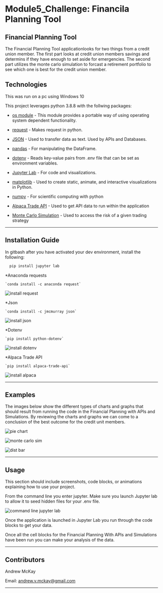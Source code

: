 # Module5_Challenge: Financila Planning Tool

## Financial Planning Tool

The Financial Planning Tool applicationlooks for two things from a credit union member. The first part looks at credit union members savings and determins if they have enough to set aside for emergencies. The second part utilizes the monte carlo simulation to forcast a retirement portfolio to see which one is best for the credit union member.

## Technologies

This was run on a pc using Windows 10

This project leverages python 3.8.8 with the follwing packages:


* [os module](https://docs.python.org/3/library/os.html) - This module provides a portable way of using operating system dependent functionality.

* [request](https://anaconda.org/anaconda/requests) - Makes request in python.

* [JSON](https://docs.python.org/3/library/json.html) - Used to transfer data as text. Used by APIs and Databases.

* [pandas](https://pandas.pydata.org/docs) - For manipulating the DataFrame.

* [dotenv](https://pypi.org/project/python-dotenv/) - Reads key-value pairs from .env file that can be set as environment variables.

* [Jupyter Lab](https://jupyterlab.readthedocs.io.en/stable) - For code and visualizations.

* [matplotlib](https://matplotlib.org/) - Used to create static, animate, and interactive visualizations in Python.

* [numpy](https://numpy.org/install/) - For scientific computing with python

* [Alpaca Trade API](https://alpaca.markets/docs/) - Used to get API data to run within the application

* [Monte Carlo Simulation](https://github.com/pythonprogramming/monte-carlo-simulator) - Used to access the risk of a given trading strategy


---

## Installation Guide

In gitbash after you have activated your dev environment, install the following:

```python
  pip install jupyter lab
```

*Anaconda requests

    `conda install -c anaconda request`
  
 
![install request](https://github.com/mckayav3/Module5_Challenge/blob/main/Images/install_requests.JPG)


*Json

    `conda install -c jmcmurray json`
    
    
![install json](https://github.com/mckayav3/Module5_Challenge/blob/main/Images/install_json.JPG)



*Dotenv

    `pip install python-dotenv`
    
    
![install dotenv](https://github.com/mckayav3/Module5_Challenge/blob/main/Images/install_dotenv.JPG)



*Alpaca Trade API

    `pip install alpaca-trade-api`
    
    
![install alpaca](https://github.com/mckayav3/Module5_Challenge/blob/main/Images/install_alpaca.JPG)



---

## Examples
The images below show the different types of charts and graphs that should result from running the code in the Financial Planning with APIs and Simulations. By reviewing the charts and graphs we can come to a conclusion of the best outcome for the credit unit members.


![pie chart](https://github.com/mckayav3/Module5_Challenge/blob/main/Images/pie_chart.JPG)


![monte carlo sim](https://github.com/mckayav3/Module5_Challenge/blob/main/Images/pie_chart.JPG)



![dist bar](https://github.com/mckayav3/Module5_Challenge/blob/main/Images/dist_bar_graph.JPG)


---

## Usage

This section should include screenshots, code blocks, or animations explaining how to use your project.

From the command line you enter jupyter. Make sure you launch Jupyter lab to allow it to seed hidden files for your .env file.

![command line jupyter lab](https://github.com/mckayav3/Module5_Challenge/blob/main/Images/launch_jupyterlab.JPG)

Once the application is launched in Jupyter Lab you run through the code blocks to get your data.

Once all the cell blocks for the Financial Planning With APIs and Simulations have been run you can make your analysis of the data.

---

## Contributors

Andrew McKay

Email: andrew.v.mckay@gmail.com

---